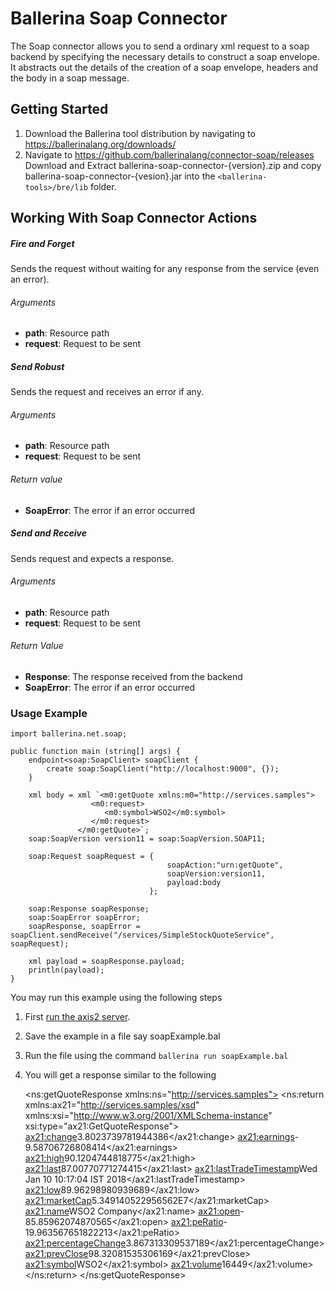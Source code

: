 # Ballerina Soap Connector

The Soap connector allows you to send a ordinary xml request to a soap backend by specifying the necessary details to construct a soap envelope. It abstracts out the details of the creation of a soap envelope, headers and the body in a soap message.

## Getting Started

1. Download the Ballerina tool distribution by navigating to https://ballerinalang.org/downloads/
2. Navigate to https://github.com/ballerinalang/connector-soap/releases Download and Extract ballerina-soap-connector-{version}.zip and copy ballerina-soap-connector-{vesion}.jar into the `<ballerina-tools>/bre/lib` folder.

## Working With Soap Connector Actions

##### Fire and Forget
Sends the request without waiting for any response from the service (even an error).

###### Arguments
* **path**: Resource path
* **request**: Request to be sent

##### Send Robust
Sends the request and receives an error if any.

###### Arguments
* **path**: Resource path
* **request**: Request to be sent

###### Return value
* **SoapError**: The error if an error occurred

##### Send and Receive

Sends request and expects a response.

###### Arguments
* **path**: Resource path
* **request**: Request to be sent

###### Return Value
* **Response**: The response received from the backend
* **SoapError**: The error if an error occurred

### Usage Example

    import ballerina.net.soap;
    
    public function main (string[] args) {
        endpoint<soap:SoapClient> soapClient {
            create soap:SoapClient("http://localhost:9000", {});
        }
    
        xml body = xml `<m0:getQuote xmlns:m0="http://services.samples">
                      <m0:request>
                         <m0:symbol>WSO2</m0:symbol>
                      </m0:request>
                   </m0:getQuote>`;
        soap:SoapVersion version11 = soap:SoapVersion.SOAP11;
    
        soap:Request soapRequest = {
                                       soapAction:"urn:getQuote",
                                       soapVersion:version11,
                                       payload:body
                                   };
    
        soap:Response soapResponse;
        soap:SoapError soapError;
        soapResponse, soapError = soapClient.sendReceive("/services/SimpleStockQuoteService", soapRequest);
    
        xml payload = soapResponse.payload;
        println(payload);
    }

You may run this example using the following steps
 1. First [run the axis2 server](https://docs.wso2.com/display/EI620/Setting+Up+the+ESB+Samples#SettingUptheESBSamples-StartingtheAxis2server).
 2. Save the example in a file say soapExample.bal
 3. Run the file using the command `ballerina run soapExample.bal`
 4. You will get a response similar to the following
    

    <?xml version="1.0" encoding="UTF-8"?>
    <ns:getQuoteResponse xmlns:ns="http://services.samples">
       <ns:return xmlns:ax21="http://services.samples/xsd" xmlns:xsi="http://www.w3.org/2001/XMLSchema-instance" xsi:type="ax21:GetQuoteResponse">
          <ax21:change>3.8023739781944386</ax21:change>
          <ax21:earnings>-9.58706726808414</ax21:earnings>
          <ax21:high>90.1204744818775</ax21:high>
          <ax21:last>87.00770771274415</ax21:last>
          <ax21:lastTradeTimestamp>Wed Jan 10 10:17:04 IST 2018</ax21:lastTradeTimestamp>
          <ax21:low>89.96298980939689</ax21:low>
          <ax21:marketCap>5.349140522956562E7</ax21:marketCap>
          <ax21:name>WSO2 Company</ax21:name>
          <ax21:open>-85.85962074870565</ax21:open>
          <ax21:peRatio>-19.963567651822213</ax21:peRatio>
          <ax21:percentageChange>3.867313309537189</ax21:percentageChange>
          <ax21:prevClose>98.32081535306169</ax21:prevClose>
          <ax21:symbol>WSO2</ax21:symbol>
          <ax21:volume>16449</ax21:volume>
       </ns:return>
    </ns:getQuoteResponse>



